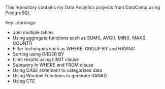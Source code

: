 This repository contains my Data Analytics projects from DataCamp using PostgreSQL

Key Learnings:
- Join multiple tables
- Using aggregate functions such as SUM(), AVG(), MIN(), MAX(), COUNT()
- Filter techniques such as WHERE, GROUP BY and HAVING
- Sorting using ORDER BY
- Limit results using LIMIT clause
- Subquery in WHERE and FROM clause
- Using CASE statement to categorized data 
- Using Window Functions to generate RANK()
- Using CTE 
